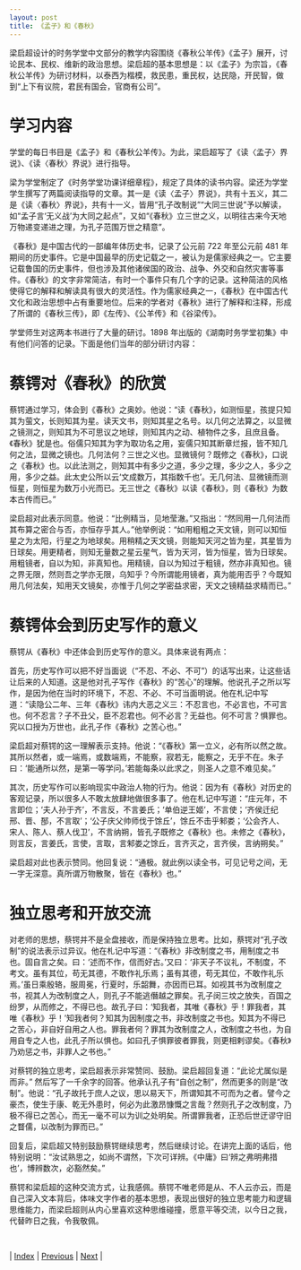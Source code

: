 ```yaml
---
layout: post
title: 《孟子》和《春秋》
---
```


梁启超设计的时务学堂中文部分的教学内容围绕《春秋公羊传》《孟子》展开，讨论民本、民权、维新的政治思想。梁启超的基本思想是：以《孟子》为宗旨，《春秋公羊传》为研讨材料，以泰西为楷模，救民患，重民权，达民隐，开民智，做到“上下有议院，君民有国会，官商有公司”。

# 学习内容

学堂的每日书目是《孟子》和《春秋公羊传》。为此，梁启超写了《读〈孟子〉界说》、《读〈春秋〉界说》进行指导。

梁为学堂制定了《时务学堂功课详细章程》，规定了具体的读书内容。梁还为学堂学生撰写了两篇阅读指导的文章。其一是《读〈孟子〉界说》，共有十五义，其二是《读〈春秋〉界说》，共有十一义，皆用“孔子改制说”“大同三世说”予以解读，如“孟子言‘无义战’为大同之起点”，又如“《春秋》立三世之义，以明往古来今天地万物递变递进之理，为孔子范围万世之精意”。

《春秋》是中国古代的一部编年体历史书，记录了公元前 722 年至公元前 481 年期间的历史事件。它是中国最早的历史记载之一，被认为是儒家经典之一。它主要记载鲁国的历史事件，但也涉及其他诸侯国的政治、战争、外交和自然灾害等事件。《春秋》的文字非常简洁，有时一个事件只有几个字的记录。这种简洁的风格使得它的解释和解读具有很大的灵活性。作为儒家经典之一，《春秋》在中国古代文化和政治思想中占有重要地位。后来的学者对《春秋》进行了解释和注释，形成了所谓的《春秋三传》，即《左传》、《公羊传》和《谷梁传》。

学堂师生对这两本书进行了大量的研讨。1898 年出版的《湖南时务学堂初集》中有他们问答的记录。下面是他们当年的部分研讨内容：

# 蔡锷对《春秋》的欣赏

蔡锷通过学习，体会到《春秋》之奥妙。他说：“读《春秋》，如测恒星，孩提只知其为萤文，长则知其为星。读天文书，则知其星之名号。以几何之法算之，以显微之镜测之，则知其为不可思议之地球，则知其内之动、植物件之多，且庶且备。《春秋》犹是也。俗儒只知其为字为取功名之用，妄儒只知其断章烂报，皆不知几何之法，显微之镜也。几何法何？三世之义也。显微镜何？既修之《春秋》，口说之《春秋》也。以此法测之，则知其中有多少之道，多少之理，多少之人，多少之用，多少之益。此太史公所以云‘文成数万，其指数千也’。无几何法、显微镜而测恒星，则恒星为数万小光而已。无三世之《春秋》以读《春秋》，则《春秋》为数本古传而已。”

梁启超对此表示同意。他说：“比例精当，见地莹澈。”又指出：“然同用一几何法而其布算之密合与否，亦恒存乎其人。”他举例说：“如用粗粗之天文镜，则可以知恒星之为太阳，行星之为地球矣。用稍精之天文镜，则能知天河之皆为星，其星皆为日球矣。用更精者，则知无量数之星云星气，皆为天河，皆为恒星，皆为日球矣。用粗镜者，自以为知，非真知也。用精镜，自以为知过于粗镜，然亦非真知也。镜之界无限，然则吾之学亦无限，乌知乎？今所谓能用镜者，真为能用否乎？今既知用几何法矣，知用天文镜矣，亦惟于几何之学密益求密，天文之镜精益求精而已。”

# 蔡锷体会到历史写作的意义

蔡锷从《春秋》中还体会到历史写作的意义。具体来说有两点：

首先，历史写作可以把不好当面说（“不忍、不必、不可”）的话写出来，让这些话让后来的人知道。这是他对孔子写作《春秋》的“苦心”的理解。他说孔子之所以写作，是因为他在当时的环境下，不忍、不必、不可当面明说。他在札记中写道：“读隐公二年、三年《春秋》讳内大恶之义三：不忍言也，不必言也，不可言也。何不忍言？子不丑父，臣不忍君也。何不必言？无益也。何不可言？惧罪也。究以口授为万世也，此孔子作《春秋》之苦心也。”

梁启超对蔡锷的这一理解表示支持。他说：“《春秋》第一立义，必有所以然之故。其所以然者，或一端焉，或数端焉，不能察，寂若无，能察之，无乎不在。朱子曰：‘能通所以然，是第一等学问。’若能每条以此求之，则圣人之意不难见矣。”

其次，历史写作可以影响现实中政治人物的行为。他说：因为有《春秋》对历史的客观记录，所以很多人不敢太放肆地做很多事了。他在札记中写道：“庄元年，不言即位；‘夫人孙于齐’，不言反，不言姜氏；‘单伯逆王姬’，不言使；‘齐侯迁纪邢、晋、郚，不言取’；‘公子庆父帅师伐于馀丘’，馀丘不击乎邾娄；‘公会齐人、宋人、陈人、蔡人伐卫’，不言纳朔，皆孔子既修之《春秋》也。未修之《春秋》，则言反，言姜氏，言使，言取，言邾娄之馀丘，言齐灭之，言齐侯，言纳朔矣。”

梁启超对此也表示赞同。他回复说：“通极。就此例以读全书，可见记号之间，无一字无深意。真所谓万物散聚，皆在《春秋》也。”

# 独立思考和开放交流

对老师的思想，蔡锷并不是全盘接收，而是保持独立思考。比如，蔡锷对“孔子改制”的说法表示过异议。他在札记中写道：“《春秋》非改制度之书，用制度之书也。固自言之矣。曰：‘述而不作，信而好古。’又曰：‘非天子不议礼，不制度，不考文。虽有其位，苟无其德，不敢作礼乐焉；虽有其德，苟无其位，不敢作礼乐焉。’虽日乘殷辂，服周冕，行夏时，乐韶舞，亦因而已耳。如视其书为改制度之书，视其人为改制度之人，则孔子不能逃僭越之罪矣。孔子闵三坟之放失，百国之纷罗，从而修之，不得已也。故孔子曰：‘知我者，其唯《春秋》乎！罪我者，其唯《春秋》乎！’知我者何？知其为因制度之书，非改制度之书也。知其为不得已之苦心，非自好自用之人也。罪我者何？罪其为改制度之人，改制度之书也，为自用自专之人也，此孔子所以惧也。如曰孔子惧罪彼者罪我，则更相剌谬矣。《春秋》乃劝惩之书，非罪人之书也。”

对蔡锷的独立思考，梁启超表示非常赞同、鼓励。梁启超回复道：“此论尤属似是而非。” 然后写了一千余字的回答。他承认孔子有“自创之制”，然而更多的则是“改制”。他说：“孔子故托于庶人之议，思以易天下，所谓知其不可而为之者。譬今之豪杰，使生于康、乾无外患时，何必为此激昂慷慨之言哉？然则孔子之改制度，乃极不得已之苦心，而无一毫不可以为训之处明矣。所谓罪我者，正恐后世迂谬守旧之瞀儒，以改制为罪而已。”

回复后，梁启超又特别鼓励蔡锷继续思考，然后继续讨论。在讲完上面的话后，他特别说明：“汝试熟思之，如尚不谓然，下次可详辨。《中庸》曰‘辨之弗明弗措也’，博辨数次，必豁然矣。”

蔡锷和梁启超的这种交流方式，让我感佩。蔡锷不唯老师是从、不人云亦云，而是自己深入文本背后，体味文字作者的基本思想，表现出很好的独立思考能力和逻辑思维能力，而梁启超则从内心里喜欢这种思维碰撞，愿意平等交流，以今日之我，代替昨日之我，令我敬佩。

<br/>

| [Index](./) | [Previous](1-5-learn) | [Next](1-7-politic) |
